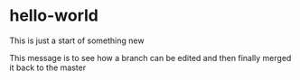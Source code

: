 # hello-world
This is just a start of something new

This message is to see how a branch can be edited and then finally merged it back to the master
